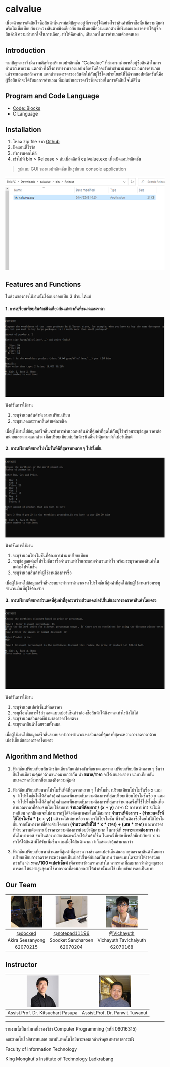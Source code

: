 # calvalue
เนื่องด้วยการตัดสินใจซื้อสินค้านั้นเรามักมีปัญหาอยู่ที่เราจะรู้ได้อย่างไรว่าสินค้าที่เราซื้อนั้นมีความคุ้มค่า หรือไม่เมื่อเทียบกันระหว่างสินค้าชนิดเดียวกันสองชิ้นแต่มีความแตกต่างที่ปริมาณและราคาทําให้ผู้ซื้อสินค้ามี ความลําบากใจในการเลือก, ทําให้คิดหนัก, เสียเวลาในการคํานวณด้วยตนเอง

## Introduction
จากปัญหาเราจึงมีความคิดที่จะสร้างแอปพลิเคชั่น “Calvalue” ที่สามารถช่วยเหลือผู้ซื้อสินค้าในการคํานวณหาความ แตกต่างได้ซึ่งการทํางานของแอปพลิเคชันคือจะรับค่าเข้ามาผ่านกระบวนการคํานวณแล้วจะแสดงผลถึงความ แตกต่างของราคาของสินค้าให้กับผู้ใช้โดยประโยชน์ที่ได้จากแอปพลิเคชันนี้คือ ผู้ซื้อสินค้าจะได้รับผลการคํานวณ ที่แม่นยําและรวดเร็วซึ่งจะช่วยในการตัดสินใจได้ดีขึ้น

## Program and Code Language
- [Code::Blocks](http://www.codeblocks.org/ "Code::Blocks")
- C Language

## Installation
1. โหลด zip file จาก [Github](https://codeload.github.com/docxed/calvalue/zip/master "Github")
2. ปิดแอนตี้ไวรัส
3. ทำการแตกไฟล์
4. เข้าไปที่ bin > Release > ดับเบิ้ลคลิกที่ calvalue.exe เพื่อเปิดแอปพลิเคชัน

> รูปแบบ GUI ของแอปพลิเคชันเป็นรูปแบบ console application

![](https://github.com/docxed/calvalue/blob/master/img/open.PNG?raw=true)

## Features and Functions
ในส่วนของการใช้งานนั้นได้แบ่งออกเป็น 3 ส่วน ได้แก่

#### 1. การเปรียบเทียบสินค้าชนิดเดียวกันแต่ต่างกันที่ขนาดและราคา
![](https://raw.githubusercontent.com/docxed/calvalue/master/img/func1.PNG)

ฟังก์ชันการใช้งาน
1. ระบุจำนวนสินค้าที่เอามาเปรียบเทียบ
2. ระบุขนาดและราคาสินค้าแต่ละชนิด

เมื่อผู้ใช้งานใส่ข้อมูลเสร็จสิ้นจะทำการคำนวณหาสินค้าที่คุ้มค่าที่สุดให้กับผู้ใช้พร้อมระบุข้อมูล ราคาต่อหน่วยและความแตกต่าง เมื่อเปรียบเทียบกับสินค้าชนิดอื่นว่าคุ้มค่ากว่ากี่เปอร์เซ็นต์

#### 2. การเปรียบเทียบหาโปรโมชั่นที่ดีที่สุดจากหลาย ๆ โปรโมชั่น
![](https://github.com/docxed/calvalue/blob/master/img/func2.PNG?raw=true)

ฟังก์ชันการใช้งาน
1. ระบุจำนวนโปรโมชั่นที่ต้องการนำมาเปรียบเทียบ
2. ระบุข้อมูลแต่ละโปรโมชั่นว่าซื้อจำนวนเท่าไรและแถมจำนวนเท่าไร พร้อมระบุราคาของสินค้าในแต่ละโปรโมชั่น
3. ระบุจำนวนสินค้าที่ผู้ใช้งานต้องการซื้อ

เมื่อผู้ใช้งานใส่ข้อมูลเสร็จสิ้นระบบจะทำการคำนวณหาโปรโมชั่นที่คุ้มค่าที่สุดให้กับผู้ใช้งานพร้อมระบุจำนวนเงินที่ผู้ใช้ต้องจ่าย

#### 3. การเปรียบเทียบหาส่วนลดที่คุ้มค่าที่สุดระหว่างส่วนลดเปอร์เซ็นต์และการลดราคาสินค้าโดยตรง
![](https://github.com/docxed/calvalue/blob/master/img/func3.PNG?raw=true)

ฟังก์ชันการใช้งาน
1. ระบุจำนวนเปอร์เซ็นต์ที่ลดราคา
2. ระบุเงื่อนไขการใช้ส่วนลดแบบเปอร์เซ็นต์ว่าต้องซื้อสินค้าให้ถึงราคาเท่าไรถึงใช้ได้
3. ระบุจำนวนส่วนลดที่นำมาลดราคาโดยตรง
4. ระบุราคาสินค้าโดยรวมทั้งหมด

เมื่อผู้ใช้งานใส่ข้อมูลเสร็จสิ้นระบบจะทำการคำนวณหาส่วนลดที่คุ้มค่าที่สุดระหว่างการลดราคาด้วยเปอร์เซ็นต์และลดราคาโดยตรง

## Algorithm and Method

1. ฟังก์ชันเปรียบเทียบสินค้าชนิดเดียวกันแต่ต่างกันที่ขนาดและราคา
	เปรียบเทียบสินค้าหลาย ๆ ชิ้นว่าชิ้นไหนมีความคุ้มค่าด้านขนาดมากกว่ากัน
	นำ **ขนาด/ราคา** จะได้ ขนาด:ราคา นำมาเทียบกัน ขนาด:ราคายิ่งมากยิ่งแสดงถึงความคุ้มค่า
	
2. ฟังก์ชันเปรียบเทียบหาโปรโมชั่นที่ดีที่สุดจากหลาย ๆ โปรโมชั่น
	เปรียบเทียบโปรโมชั่นซื้อ x แถม y ว่าโปรโมชั่นใดได้สินค้าคุ้มค่าและเพียงพอกับความต้องการที่สุดเปรียบเทียบโปรโมชั่นซื้อ x แถม y ว่าโปรโมชั่นใดได้สินค้าคุ้มค่าและเพียงพอกับความต้องการที่สุดหาจำนวนครั้งที่ใช้โปรโมชั่นเพื่อคำนวณราคาที่ต้องจ่ายโดยใช้สมการ **จำนวนที่ต้องการ / (x + y)** ภาษา C การหาร int จะไม่มีทศนิยม หากมีเศษจะไม่สามารถรู้ได้จึงต้องหาเศษโดยใช้สมการ **จำนวนที่ต้องการ - (จำนวนครั้งที่ใช้โปรโมชั่น \* (x +  y))** แล้วจะได้เศษเหลือจากการใช้โปรโมชั่น ที่จำเป็นต้องซื้อโดยไม่ใช้โปรโมชั่น จากนั้นหาราคาที่ต้องจ่ายโดยเอา **(จำนวนครั้งที่ใช้ \* x \* ราคา) + (เศษ \* ราคา)** และหาราคาที่จ่าย:ความต้องการ ยิ่งราคา:ความต้องการน้อยยิ่งคุ้มค่ามาก
	ในกรณีที่ **ราคา:ความต้องการ** เท่ากันในบางเคส จำเป็นต้องหาว่าแต่ละกรณีจะได้สินค้ากี่ชิ้น ในกรณีที่เศษที่เหลือมีเท่ากับค่า x จะทำให้ได้สินค้าที่ได้รับเพิ่มขึ้น และเมื่อได้สินค้ามากกว่าก็แสดงว่าคุ้มค่ามากกว่า

3. ฟังก์ชันเปรียบเทียบหาส่วนลดที่คุ้มค่าที่สุดระหว่างส่วนลดเปอร์เซ็นต์และการลดราคาสินค้าโดยตรง
	เปรียบเทียบการลดราคาระหว่างลดเป็นเปอร์เซ็นต์กับลดเป็นบาท ว่าลดแบบใดจะทำให้ราคาน้อยกว่ากัน
	นำ **ราคา/100\*เปอร์เซ็นต์** เพื่อจะหาว่าลดราคาเท่าใด หากราคาที่ลดมากกว่าค่าสูงสุดของการลด ให้นำค่าสูงสุดมาใช้หากราคาที่ลดน้อยกว่าให้นำค่านั้นมาใช้ เทียบกับการลดเป็นบาท

## Our Team
| <img src="https://raw.githubusercontent.com/docxed/calvalue/master/img/215.jpg" width="100" height="100"> | <img src="https://raw.githubusercontent.com/docxed/calvalue/master/img/204.jpg" width="100" height="100">  | <img src="https://raw.githubusercontent.com/docxed/calvalue/master/img/168.jpg" width="100" height="100"> |
| :------------: | :------------: | :------------: |
| [@docxed](https://github.com/docxed "@docxed") | [@notepad11196](https://github.com/notepad11196 "@notepad11196") | [@Vichayuth](https://github.com/Vichayuth "@Vichayuth") |
| Akira Seesanyong | Soodket Sancharoen | Vichayuth Tavichaiyuth |
| 62070215 | 62070204 | 62070168 |

## Instructor
| <img src="https://raw.githubusercontent.com/docxed/calvalue/master/img/ksc.jpg" width="100" height="100"> | <img src="https://raw.githubusercontent.com/docxed/calvalue/master/img/pw.jpg" width="100" height="100"> |
| :------------: | :------------: |
| Assist.Prof. Dr. Kitsuchart Pasupa	 | Assist.Prof. Dr. Panwit Tuwanut |







------------


รายงานนี้เป็นส่วนหนึ่งของวิชา Computer Programming (รหัส 06016315)

คณะเทคโนโลยีสารสนเทศ สถาบันเทคโนโลยีพระจอมเกล้าเจ้าคุณทหารลาดกระบัง

Faculty of Information Technology

King Mongkut's Institute of Technology Ladkrabang



